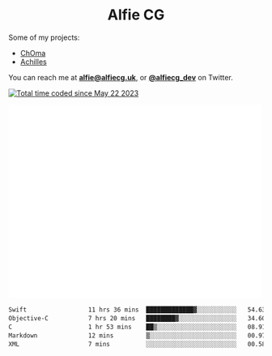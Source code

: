 <h1 align="center">Alfie CG</h1>

Some of my projects:
* [ChOma](https://github.com/opa334/ChOma)
* [Achilles](https://github.com/alfiecg24/Achilles)

You can reach me at **alfie@alfiecg.uk**, or **[@alfiecg_dev](https://twitter.com/alfiecg_dev)** on Twitter.

<a href="https://wakatime.com/@61592169-b9cf-4af8-b6fa-8ac7d4369b01"><img src="https://wakatime.com/badge/user/61592169-b9cf-4af8-b6fa-8ac7d4369b01.svg" alt="Total time coded since May 22 2023" /></a>


<img align="center" src="/github-metrics.svg" alt="Metrics" width="500">

 <!--[![GitHub Streak](https://streak-stats.demolab.com/?user=alfiecg24)](https://git.io/streak-stats)-->

<!--START_SECTION:waka-->

```txt
Swift                 11 hrs 36 mins  █████████████▓░░░░░░░░░░░   54.63 %
Objective-C           7 hrs 20 mins   ████████▓░░░░░░░░░░░░░░░░   34.60 %
C                     1 hr 53 mins    ██▒░░░░░░░░░░░░░░░░░░░░░░   08.91 %
Markdown              12 mins         ▒░░░░░░░░░░░░░░░░░░░░░░░░   00.97 %
XML                   7 mins          ░░░░░░░░░░░░░░░░░░░░░░░░░   00.58 %
```

<!--END_SECTION:waka-->
